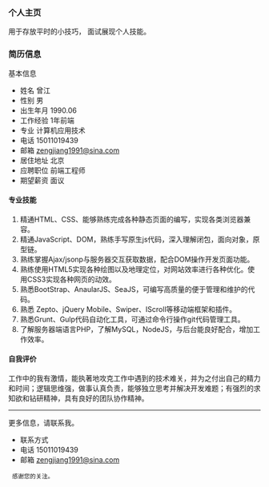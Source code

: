 
###  个人主页
用于存放平时的小技巧，
面试展现个人技能。


###   简历信息

基本信息
- 姓名	曾江	
- 性别	男
- 出生年月	1990.06
- 工作经验 1年前端
- 专业	计算机应用技术
- 电话	15011019439
- 邮箱	zengjiang1991@sina.com
- 居住地址 北京
- 应聘职位	前端工程师	
- 期望薪资	面议

#### 专业技能
1.	精通HTML、CSS、能够熟练完成各种静态页面的编写，实现各类浏览器兼容。
2.	精通JavaScript、DOM，熟练手写原生js代码，深入理解闭包，面向对象，原型链。
3.	熟练掌握Ajax/jsonp与服务器交互获取数据，配合DOM操作开发页面功能。
4.	熟练使用HTML5实现各种绘图以及地理定位，对网站效率进行各种优化。使用CSS3实现各种网页的动效。
5.	熟悉BootStrap、AnaularJS、SeaJS，可编写高质量的便于管理和维护的代码。
6.	熟悉 Zepto、jQuery Mobile、Swiper、IScroll等移动端框架和插件。
7.	熟悉Grunt、Gulp代码自动化工具，可通过命令行操作git代码管理工具。
8.	了解服务器端语言PHP，了解MySQL，NodeJS，与后台能良好配合，增加工作效率。

#### 自我评价
工作中的我有激情，能执著地攻克工作中遇到的技术难关，并为之付出自己的精力和时间；逻辑思维强，做事认真负责，能够独立思考并解决开发难题；有强烈的求知欲和钻研精神，具有良好的团队协作精神。


---
 更多信息，请联系我。
- 联系方式
- 电话	15011019439	
- 邮箱	zengjiang1991@sina.com

```
 感谢您的关注。
